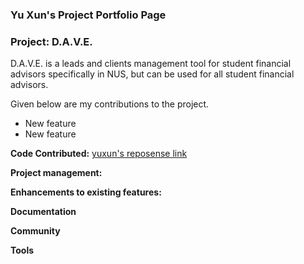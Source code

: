 ### Yu Xun's Project Portfolio Page
### Project: D.A.V.E.
D.A.V.E. is a leads and clients management tool for student financial advisors specifically in NUS, but can be used for all student financial advisors.

Given below are my contributions to the project.
* New feature
* New feature

**Code Contributed:** [yuxun's reposense link](https://nus-cs2103-ay2324s1.github.io/tp-dashboard/?search=yuxunn&sort=groupTitle&sortWithin=title&timeframe=commit&mergegroup=&groupSelect=groupByRepos&breakdown=true&checkedFileTypes=docs~functional-code~test-code&since=2023-09-22&tabOpen=true&tabType=authorship&tabAuthor=yuxunn&tabRepo=AY2324S1-CS2103T-F08-2%2Ftp%5Bmaster%5D&authorshipIsMergeGroup=false&authorshipFileTypes=docs&authorshipIsBinaryFileTypeChecked=false&authorshipIsIgnoredFilesChecked=false)

**Project management:**

**Enhancements to existing features:**

**Documentation**

**Community**

**Tools**
